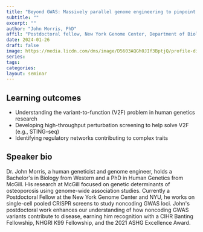 ```yaml
---
title: "Beyond GWAS: Massively parallel genome engineering to pinpoint causal variants and target genes"
subtitle: ""
excerpt: ""
author: "John Morris, PhD"
affil: "Postdoctoral fellow, New York Genome Center, Department of Biology, New York University"
date: 2024-01-26
draft: false
image: https://media.licdn.com/dms/image/D5603AQGh0JIf3BptjQ/profile-displayphoto-shrink_200_200/0/1679400993587?e=2147483647&v=beta&t=S_uRYIxspTzP2sKBCkk18l0Jdu1k-5m22Y6-H_NLrIw
series:
tags:
categories:
layout: seminar
---
```


## Learning outcomes

- Understanding the variant-to-function (V2F) problem in human genetics research
- Developing high-throughput perturbation screening to help solve V2F (e.g., STING-seq)
- Identifying regulatory networks contributing to complex traits

## Speaker bio

Dr. John Morris, a human geneticist and genome engineer, holds a Bachelor's in Biology from Western and a PhD in Human Genetics from McGill. His research at McGill focused on genetic determinants of osteoporosis using genome-wide association studies. Currently a Postdoctoral Fellow at the New York Genome Center and NYU, he works on single-cell pooled CRISPR screens to study noncoding GWAS loci. John's postdoctoral work enhances our understanding of how noncoding GWAS variants contribute to disease, earning him recognition with a CIHR Banting Fellowship, NHGRI K99 Fellowship, and the 2021 ASHG Excellence Award.
